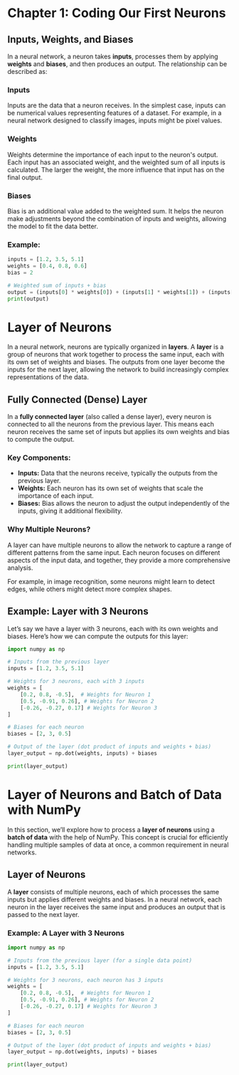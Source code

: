 # Chapter 1: Coding Our First Neurons

## Inputs, Weights, and Biases

In a neural network, a neuron takes **inputs**, processes them by applying **weights** and **biases**, and then produces an output. The relationship can be described as:

### Inputs
Inputs are the data that a neuron receives. In the simplest case, inputs can be numerical values representing features of a dataset. For example, in a neural network designed to classify images, inputs might be pixel values.

### Weights
Weights determine the importance of each input to the neuron's output. Each input has an associated weight, and the weighted sum of all inputs is calculated. The larger the weight, the more influence that input has on the final output.

### Biases
Bias is an additional value added to the weighted sum. It helps the neuron make adjustments beyond the combination of inputs and weights, allowing the model to fit the data better.

### Example:
```python
inputs = [1.2, 3.5, 5.1]
weights = [0.4, 0.8, 0.6]
bias = 2

# Weighted sum of inputs + bias
output = (inputs[0] * weights[0]) + (inputs[1] * weights[1]) + (inputs[2] * weights[2]) + bias
print(output)
```
# Layer of Neurons

In a neural network, neurons are typically organized in **layers**. A **layer** is a group of neurons that work together to process the same input, each with its own set of weights and biases. The outputs from one layer become the inputs for the next layer, allowing the network to build increasingly complex representations of the data.

## Fully Connected (Dense) Layer

In a **fully connected layer** (also called a dense layer), every neuron is connected to all the neurons from the previous layer. This means each neuron receives the same set of inputs but applies its own weights and bias to compute the output.

### Key Components:

- **Inputs:** Data that the neurons receive, typically the outputs from the previous layer.
- **Weights:** Each neuron has its own set of weights that scale the importance of each input.
- **Biases:** Bias allows the neuron to adjust the output independently of the inputs, giving it additional flexibility.
  
### Why Multiple Neurons?

A layer can have multiple neurons to allow the network to capture a range of different patterns from the same input. Each neuron focuses on different aspects of the input data, and together, they provide a more comprehensive analysis. 

For example, in image recognition, some neurons might learn to detect edges, while others might detect more complex shapes.

## Example: Layer with 3 Neurons

Let’s say we have a layer with 3 neurons, each with its own weights and biases. Here’s how we can compute the outputs for this layer:

```python
import numpy as np

# Inputs from the previous layer
inputs = [1.2, 3.5, 5.1]

# Weights for 3 neurons, each with 3 inputs
weights = [
    [0.2, 0.8, -0.5],  # Weights for Neuron 1
    [0.5, -0.91, 0.26], # Weights for Neuron 2
    [-0.26, -0.27, 0.17] # Weights for Neuron 3
]

# Biases for each neuron
biases = [2, 3, 0.5]

# Output of the layer (dot product of inputs and weights + bias)
layer_output = np.dot(weights, inputs) + biases

print(layer_output)
```

# Layer of Neurons and Batch of Data with NumPy

In this section, we’ll explore how to process a **layer of neurons** using a **batch of data** with the help of NumPy. This concept is crucial for efficiently handling multiple samples of data at once, a common requirement in neural networks.

## Layer of Neurons

A **layer** consists of multiple neurons, each of which processes the same inputs but applies different weights and biases. In a neural network, each neuron in the layer receives the same input and produces an output that is passed to the next layer.

### Example: A Layer with 3 Neurons

```python
import numpy as np

# Inputs from the previous layer (for a single data point)
inputs = [1.2, 3.5, 5.1]

# Weights for 3 neurons, each neuron has 3 inputs
weights = [
    [0.2, 0.8, -0.5],  # Weights for Neuron 1
    [0.5, -0.91, 0.26], # Weights for Neuron 2
    [-0.26, -0.27, 0.17] # Weights for Neuron 3
]

# Biases for each neuron
biases = [2, 3, 0.5]

# Output of the layer (dot product of inputs and weights + bias)
layer_output = np.dot(weights, inputs) + biases

print(layer_output)
```